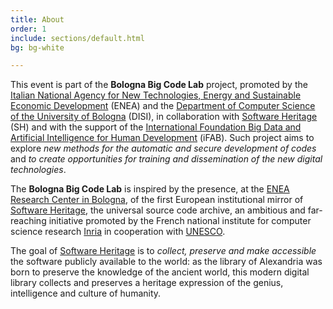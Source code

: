 ```yaml
---
title: About
order: 1
include: sections/default.html
bg: bg-white 

---
```

This event is part of the **Bologna Big Code Lab** project, promoted by the [Italian National Agency for New Technologies, Energy and Sustainable Economic Development](https://www.enea.it/) (ENEA) and the [Department of Computer Science of the University of Bologna](https://disi.unibo.it/it) (DISI), in collaboration with [Software Heritage](https://www.softwareheritage.org/) (SH) and with the support of the [International Foundation Big Data and Artificial Intelligence for Human Development](https://www.ifabfoundation.org/) (iFAB).
Such project aims to explore *new methods for the automatic and secure development of codes* and *to create opportunities for training and dissemination of the new digital technologies*.
 
The **Bologna Big Code Lab** is inspired by the presence, at the [ENEA Research Center in Bologna](https://www.bologna.enea.it/), of the first European institutional mirror of [Software Heritage](https://www.softwareheritage.org/), the universal source code archive, an ambitious and far-reaching initiative promoted by the French national institute for computer science research [Inria](https://www.inria.fr/en) in cooperation with [UNESCO](https://www.unesco.it/). 

The goal of [Software Heritage](https://www.softwareheritage.org/) is to *collect, preserve and make accessible* the software publicly available to the world: as the library of Alexandria was born to preserve the knowledge of the ancient world, this modern digital library collects and preserves a heritage expression of the genius, intelligence and culture of humanity.